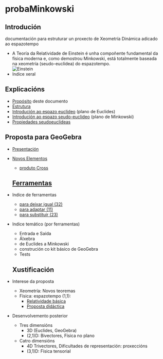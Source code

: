 # probaMinkowski
## Introdución
documentación para estruturar un proxecto de Xeometría Dinámica adicado ao espazotempo
   * A Teoría da Relatividade de Einstein é unha compoñente fundamental da física moderna e, como demostrou Minkowski, está totalmente baseada na xeometría (seudo-euclídea) do espazotempo. <br>
![Einstein](https://upload.wikimedia.org/wikipedia/commons/thumb/3/3e/Einstein_1921_by_F_Schmutzer_-_restoration.jpg/220px-Einstein_1921_by_F_Schmutzer_-_restoration.jpg "O amigo Einstein")
* Indice xeral

## Explicacións
* [Propósito](Explicacions/Proposito.md) deste documento
* [Estrutura](Explicacions/Estrutura.md)
* [Introdución ao espazo euclideo](Explicacions/IntroducionEspazoEuclideo.md) (plano de Euclides)
* [Introdución ao espazo seudo-euclideo](Explicacions/IntroduccEspazoMinkowski.md) (plano de Minkowski)
* [Propiedades seudoeuclideas](Explicacions/propiedadesSeudoeuclideas.md)

## Proposta para GeoGebra
* [Presentación](Explicacions/propostaGeoGebra.md)
* [Novos Elementos](Explicacions/novosElementos.md)
  * [produto Cross](Explicacions/CrossProduct.md)
  
  ## [Ferramentas](https://github.com/probaxeoxebra/probaMinkoski/blob/master/documents/GeoGebra/GeoGebraTools.md)
* Indice de ferramentas
  * [para deixar igual (32)](Ferramentas/FerramentasIguais.md)
  * [para adaptar (11)](Ferramentas/FerramentasAdaptadas.md)
  * [para substituir (23)](Ferramentas/IndiceFerramentasMink.md)
* Indice temático (por ferramentas) 
  * Entrada  e Saída
  * Álxebra
  * de Euclides a Minkowski
  * construción co kit básico de GeoGebra
  * Tests
  
  ## Xustificación
 * Interese da proposta
   * Xeometría: Novos teoremas 
   * Física: espazotempo (1,1): 
     * [Relatividade básica](../Interese/RelatividadeBasica.md)
     * [Proposta didáctica](../Interese/PropostaDidactica.md) 
* Desenvolvemento posterior
   * Tres dimensións
     * 3D (Euclides, GeoGebra)
     * (2,1)D: Bivectores, Física no plano
   * Catro dimensións
     * 4D Trivectores, Dificultades de representación: proxeccións
     * (3,1)D: Física tensorial
